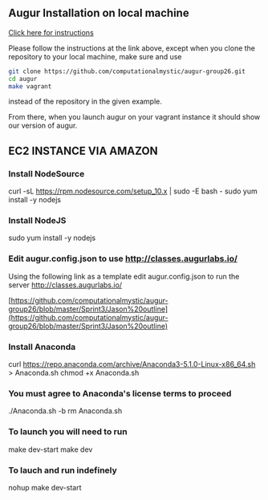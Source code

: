 ## Augur Installation on local machine

[Click here for instructions](https://github.com/computationalmystic/augur-group26/blob/master/README.md)

Please follow the instructions at the link above, except when you clone the repository to 
your local machine, make sure and use 
```bash
git clone https://github.com/computationalmystic/augur-group26.git
cd augur
make vagrant
```
instead of the repository in the given example.

From there, when you launch augur on your vagrant instance it should show 
our version of augur. 


## EC2 INSTANCE VIA AMAZON


### Install NodeSource

curl -sL https://rpm.nodesource.com/setup_10.x | sudo -E bash -
sudo yum install -y nodejs

### Install NodeJS

sudo yum install -y nodejs


### Edit augur.config.json to use http://classes.augurlabs.io/

Using the following link as a template edit augur.config.json to run the server http://classes.augurlabs.io/

[https://github.com/computationalmystic/augur-group26/blob/master/Sprint3/Jason%20outline](https://github.com/computationalmystic/augur-group26/blob/master/Sprint3/Jason%20outline)

### Install Anaconda
curl https://repo.anaconda.com/archive/Anaconda3-5.1.0-Linux-x86_64.sh > Anaconda.sh
chmod +x Anaconda.sh

### You must agree to Anaconda's license terms to proceed
./Anaconda.sh -b
rm Anaconda.sh

### To launch you will need to run

make dev-start
make dev
 
### To lauch and run indefinely 

nohup make dev-start
